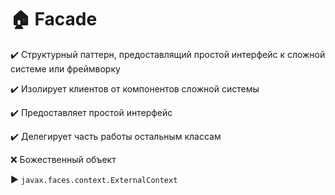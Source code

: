 # :house: Facade

:heavy_check_mark: Структурный паттерн, предоставлящий простой интерфейс к сложной системе или фреймворку

:heavy_check_mark: Изолирует клиентов от компонентов сложной системы

:heavy_check_mark: Предоставляет простой интерфейс

:heavy_check_mark: Делегирует часть работы остальным классам

:x: Божественный объект

:arrow_forward: `javax.faces.context.ExternalContext`